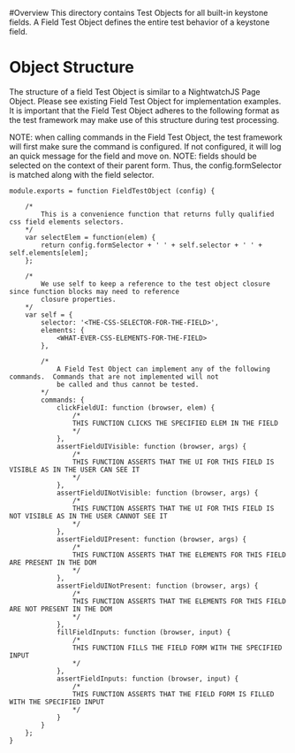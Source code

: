 #Overview
This directory contains Test Objects for all built-in keystone fields.  A Field Test Object defines the entire test behavior of a keystone field.


# Object Structure
The structure of a field Test Object is similar to a NightwatchJS Page Object.  Please see existing Field Test Object for implementation examples.
It is important that the Field Test Object adheres to the following format as the test framework may make use of this structure during test processing.

NOTE:  when calling commands in the Field Test Object, the test framework will first make sure the command is configured.  If not configured,
        it will log an quick message for the field and move on.
NOTE:  fields should be selected on the context of their parent form.  Thus, the config.formSelector is matched along with the field selector.        

    module.exports = function FieldTestObject (config) {
        
        /*
            This is a convenience function that returns fully qualified css field elements selectors.
        */
        var selectElem = function(elem) {
            return config.formSelector + ' ' + self.selector + ' ' + self.elements[elem];
        };
        
        /*
            We use self to keep a reference to the test object closure since function blocks may need to reference
            closure properties.
        */
        var self = {
            selector: '<THE-CSS-SELECTOR-FOR-THE-FIELD>',
            elements: {
                <WHAT-EVER-CSS-ELEMENTS-FOR-THE-FIELD>
            },
            
            /*
                A Field Test Object can implement any of the following commands.  Commands that are not implemented will not
                be called and thus cannot be tested.
            */
            commands: {
                clickFieldUI: function (browser, elem) {
                    /*
                    THIS FUNCTION CLICKS THE SPECIFIED ELEM IN THE FIELD
                    */
                },
                assertFieldUIVisible: function (browser, args) {
                    /*
                    THIS FUNCTION ASSERTS THAT THE UI FOR THIS FIELD IS VISIBLE AS IN THE USER CAN SEE IT
                    */
                },
                assertFieldUINotVisible: function (browser, args) {
                    /*
                    THIS FUNCTION ASSERTS THAT THE UI FOR THIS FIELD IS NOT VISIBLE AS IN THE USER CANNOT SEE IT
                    */
                },
                assertFieldUIPresent: function (browser, args) {
                    /*
                    THIS FUNCTION ASSERTS THAT THE ELEMENTS FOR THIS FIELD ARE PRESENT IN THE DOM
                    */
                },
                assertFieldUINotPresent: function (browser, args) {
                    /*
                    THIS FUNCTION ASSERTS THAT THE ELEMENTS FOR THIS FIELD ARE NOT PRESENT IN THE DOM
                    */
                },
                fillFieldInputs: function (browser, input) {
                    /*
                    THIS FUNCTION FILLS THE FIELD FORM WITH THE SPECIFIED INPUT
                    */
                },
                assertFieldInputs: function (browser, input) {
                    /*
                    THIS FUNCTION ASSERTS THAT THE FIELD FORM IS FILLED WITH THE SPECIFIED INPUT
                    */
                }
            }
        };
    }


